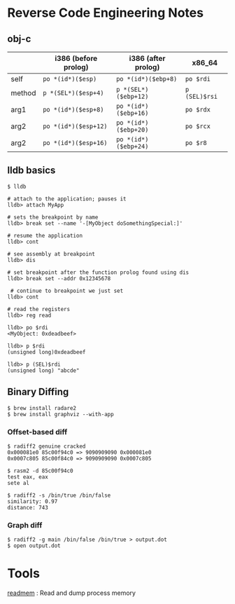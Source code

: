 # Reverse Code Engineering Notes

## obj-c

|         | i386 (before prolog) | i386 (after prolog)  | x86_64        |
|---------|----------------------|----------------------|---------------|
| self    | `po *(id*)($esp)`    | `po *(id*)($ebp+8)`  | `po $rdi`     |
| method  | `p *(SEL*)($esp+4)`  | `p *(SEL*)($ebp+12)` | `p (SEL)$rsi` |
| arg1    | `po *(id*)($esp+8)`  | `po *(id*)($ebp+16)` | `po $rdx`     |
| arg2    | `po *(id*)($esp+12)` | `po *(id*)($ebp+20)` | `po $rcx`     |
| arg2    | `po *(id*)($esp+16)` | `po *(id*)($ebp+24)` | `po $r8`      |

## lldb basics

```
$ lldb

# attach to the application; pauses it
lldb> attach MyApp

# sets the breakpoint by name
lldb> break set --name '-[MyObject doSomethingSpecial:]'

# resume the application
lldb> cont

# see assembly at breakpoint
lldb> dis

# set breakpoint after the function prolog found using dis
lldb> break set --addr 0x12345678

 # continue to breakpoint we just set
lldb> cont

# read the registers
lldb> reg read

lldb> po $rdi  
<MyObject: 0xdeadbeef>

lldb> p $rdi
(unsigned long)0xdeadbeef

lldb> p (SEL)$rdi  
(unsigned long) "abcde"
```


## Binary Diffing

```
$ brew install radare2
$ brew install graphviz --with-app
```

### Offset-based diff

```
$ radiff2 genuine cracked
0x000081e0 85c00f94c0 => 9090909090 0x000081e0  
0x0007c805 85c00f84c0 => 9090909090 0x0007c805

$ rasm2 -d 85c00f94c0
test eax, eax  
sete al

$ radiff2 -s /bin/true /bin/false
similarity: 0.97  
distance: 743  
```


### Graph diff

```
$ radiff2 -g main /bin/false /bin/true > output.dot
$ open output.dot
```


# Tools

[readmem](https://github.com/gdbinit/readmem)
:  Read and dump process memory

